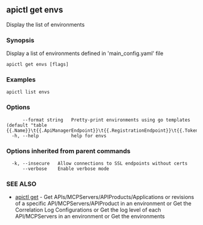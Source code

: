 ## apictl get envs

Display the list of environments

### Synopsis

Display a list of environments defined in 'main_config.yaml' file

```
apictl get envs [flags]
```

### Examples

```
apictl list envs
```

### Options

```
      --format string   Pretty-print environments using go templates (default "table {{.Name}}\t{{.ApiManagerEndpoint}}\t{{.RegistrationEndpoint}}\t{{.TokenEndpoint}}\t{{.PublisherEndpoint}}\t{{.ApplicationEndpoint}}\t{{.AdminEndpoint}}\t{{.MiManagementEndpoint}}")
  -h, --help            help for envs
```

### Options inherited from parent commands

```
  -k, --insecure   Allow connections to SSL endpoints without certs
      --verbose    Enable verbose mode
```

### SEE ALSO

* [apictl get](apictl_get.md)	 - Get APIs/MCPServers/APIProducts/Applications or revisions of a specific API/MCPServers/APIProduct in an environment or Get the Correlation Log Configurations or Get the log level of each API/MCPServers in an environment or Get the environments

